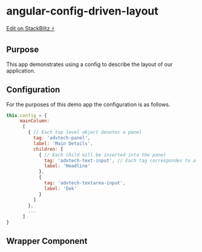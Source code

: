 # angular-config-driven-layout

[Edit on StackBlitz ⚡️](https://stackblitz.com/edit/angular-config-driven-layout)

## Purpose
This app demonstrates using a config to describe the layout of our application. 

## Configuration
For the purposes of this demo app the configuration is as follows.

```js
this.config = {
     mainColumn:
      [
        { // Each top level object denotes a panel
          tag: 'advtech-panel',
          label: 'Main Details',
          children: [
            { // Each child will be inserted into the panel
              tag: 'advtech-text-input', // Each tag correspondes to a custom web component
              label: 'Headline'
            },
            {
              tag: 'advtech-textarea-input',
              label: 'Dek'
            }
          ]
        },
        ...
      ]
}
```

## Wrapper Component
